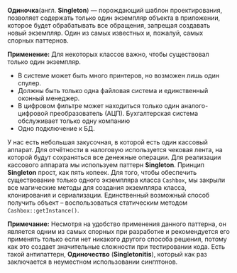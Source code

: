 **Одиночка**(англ. **Singleton**) — порождающий шаблон проектирования, позволяет 
содержать только один экземпляр объекта в приложении, которое будет обрабатывать 
все обращения, запрещая создавать новый экземпляр. Один из самых известных и, пожалуй, самых спорных паттернов.

**Применение:**
Для некоторых классов важно, чтобы существовал только один экземпляр. 
* В системе может быть много принтеров, но возможен лишь один спулер.
* Должны быть только одна файловая система и единственный оконный менеджер.
* В цифровом фильтре может находиться только один аналого-цифровой преобразователь (АЦП). 
Бухгалтерская система обслуживает только одну компанию
* Одно подключение к БД.

У нас есть небольшая закусочная, в которой есть один кассовый аппарат.
Для отчётности в налоговую используется чековая лента, на которой будут сохраняться
все денежные операции. Для реализации кассового аппарата мы используем 
паттерн **Singleton**.
Принцип **Singleton** прост, как пять копеек. Для того, чтобы обеспечить существование только 
одного экземпляра класса `Cashbox`, мы закрыли все магические методы для создания экземпляра 
класса, клонирования и сериализации. Единственный возможный способ получить объект – воспользоваться 
статическим методом `Cashbox::getInstance()`.

**Примечание:**
Несмотря на удобство применения данного паттерна, он является одним из самых спорных 
при разработке и рекомендуется его применять только если нет никакого другого способа 
решения, потому как это создает значительные сложности при тестировании кода.
Есть такой антипаттерн, **Одиночество** (**Singletonitis**),
который как раз заключается в неуместном использовании синглтонов.

